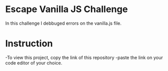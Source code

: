 # Escape Vanilla JS Challenge

In this challenge I debbuged errors on the vanilla.js file.

# Instruction #

-To view this project, copy the link of this repository
-paste the link on your code editor of your choice.

